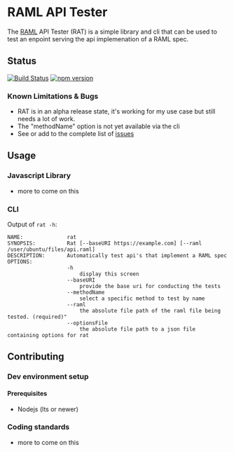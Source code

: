 # RAML API Tester

The [RAML](https://raml.org/) API Tester (RAT) is a simple library and cli that can be used to test an enpoint serving the api implemenation of a RAML spec.

## Status

[![Build Status](https://travis-ci.org/mafischer/raml-api-tester.svg?branch=master)](https://travis-ci.org/mafischer/raml-api-tester)
[![npm version](https://badge.fury.io/js/raml-api-tester.svg)](https://badge.fury.io/js/raml-api-tester)

### Known Limitations & Bugs
- RAT is in an alpha release state, it's working for my use case but still needs a lot of work.
- The "methodName" option is not yet available via the cli
- See or add to the complete list of [issues](https://github.com/mafischer/raml-api-tester/issues)

## Usage

### Javascript Library
- more to come on this

### CLI

Output of `rat -h`:
```
NAME:              rat
SYNOPSIS:          Rat [--baseURI https://example.com] [--raml /user/ubuntu/files/api.raml]
DESCRIPTION:       Automatically test api's that implement a RAML spec
OPTIONS:
                   -h
                       display this screen
                   --baseURI
                       provide the base uri for conducting the tests
                   --methodName
                       select a specific method to test by name
                   --raml
                       the absolute file path of the raml file being tested. (required)"
                   --optionsFile
                       the absolute file path to a json file containing options for rat
```

## Contributing

### Dev environment setup

#### Prerequisites
- Nodejs (lts or newer)

### Coding standards
- more to come on this